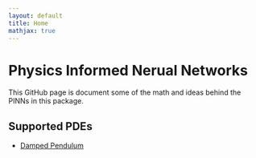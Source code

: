 ```yaml
---
layout: default
title: Home
mathjax: true
---
```


# Physics Informed Nerual Networks
This GitHub page is document some of the math and ideas behind the PINNs in this package.

## Supported PDEs
- [Damped Pendulum](./Models/pendulum.html)